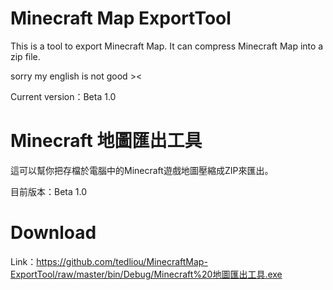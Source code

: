 # Minecraft Map ExportTool
  This is a tool to export Minecraft Map.
  It can compress Minecraft Map into a zip file.

  sorry my english is not good ><

  Current version：Beta 1.0

# Minecraft 地圖匯出工具
  這可以幫你把存檔於電腦中的Minecraft遊戲地圖壓縮成ZIP來匯出。

  目前版本：Beta 1.0

# Download

  Link：https://github.com/tedliou/MinecraftMap-ExportTool/raw/master/bin/Debug/Minecraft%20地圖匯出工具.exe
